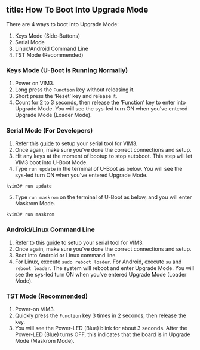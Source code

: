 title: How To Boot Into Upgrade Mode
---

There are 4 ways to boot into Upgrade Mode:

1. Keys Mode (Side-Buttons)
2. Serial Mode
3. Linux/Android Command Line
4. TST Mode (Recommended)

### Keys Mode (U-Boot is Running Normally)
1. Power on VIM3.
2. Long press the `Function` key without releasing it.
3. Short press the ‘Reset’ key and release it.
4. Count for 2 to 3 seconds, then release the ‘Function’ key to enter into Upgrade Mode. You will see the sys-led turn ON when you've entered Upgrade Mode (Loader Mode).

### Serial Mode (For Developers)
1. Refer this [guide](/vim3/SetupSerialTool.html) to setup your serial tool for VIM3.
2. Once again, make sure you've done the correct connections and setup.
3. Hit any keys at the moment of bootup to stop autoboot. This step will let VIM3 boot into U-Boot Mode.
4. Type `run update` in the terminal of U-Boot as below. You will see the sys-led turn ON when you've entered Upgrade Mode.

```
kvim3# run update
```
5. Type `run maskrom` on the terminal of U-Boot as below, and you will enter Maskrom Mode.

```
kvim3# run maskrom
```

### Android/Linux Command Line
1. Refer to this [guide](/vim3/SetupSerialTool.html) to setup your serial tool for VIM3.
2. Once again, make sure you've done the correct connections and setup.
3. Boot into Android or Linux command line.
4. For Linux, execute `sudo reboot loader`. For Android, execute `su` and `reboot loader`. The system will reboot and enter Upgrade Mode. You will see the sys-led turn ON when you've entered Upgrade Mode (Loader Mode).

### TST Mode (Recommended)
1. Power-on VIM3.
2. Quickly press the `Function` key 3 times in 2 seconds, then release the key.
3. You will see the Power-LED (Blue) blink for about 3 seconds. After the Power-LED (Blue) turns OFF, this indicates that the board is in Upgrade Mode (Maskrom Mode).
